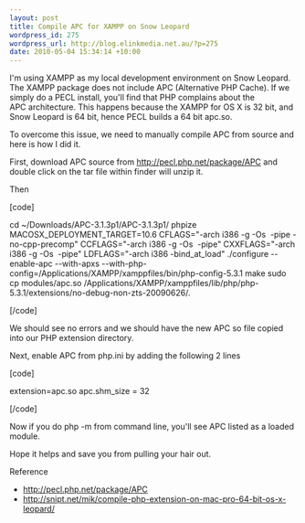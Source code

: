 ```yaml
--- 
layout: post
title: Compile APC for XAMPP on Snow Leopard
wordpress_id: 275
wordpress_url: http://blog.elinkmedia.net.au/?p=275
date: 2010-05-04 15:34:14 +10:00
---
```

I'm using XAMPP as my local development environment on Snow Leopard. The XAMPP package does not include APC (Alternative PHP Cache). If we simply do a PECL install, you'll find that PHP complains about the APC architecture. This happens because the XAMPP for OS X is 32 bit, and Snow Leopard is 64 bit, hence PECL builds a 64 bit apc.so.

To overcome this issue, we need to manually compile APC from source and here is how I did it.

First, download APC source from <a href="http://pecl.php.net/package/APC" target="_blank">http://pecl.php.net/package/APC</a> and double click on the tar file within finder will unzip it.

Then

[code]

cd ~/Downloads/APC-3.1.3p1/APC-3.1.3p1/
phpize
MACOSX_DEPLOYMENT_TARGET=10.6 CFLAGS=&quot;-arch i386 -g -Os  -pipe -no-cpp-precomp&quot; CCFLAGS=&quot;-arch i386 -g -Os  -pipe&quot; CXXFLAGS=&quot;-arch i386 -g -Os  -pipe&quot; LDFLAGS=&quot;-arch i386 -bind_at_load&quot; ./configure --enable-apc --with-apxs --with-php-config=/Applications/XAMPP/xamppfiles/bin/php-config-5.3.1
make
sudo cp modules/apc.so /Applications/XAMPP/xamppfiles/lib/php/php-5.3.1/extensions/no-debug-non-zts-20090626/.

[/code]

We should see no errors and we should have the new APC so file copied into our PHP extension directory.

Next, enable APC from php.ini by adding the following 2 lines

[code]

extension=apc.so
apc.shm_size = 32

[/code]

Now if you do php -m from command line, you'll see APC listed as a loaded module.

Hope it helps and save you from pulling your hair out.

Reference
<ul>
	<li><a href="http://pecl.php.net/package/APC" target="_blank">http://pecl.php.net/package/APC</a></li>
	<li><a href="http://snipt.net/mik/compile-php-extension-on-mac-pro-64-bit-os-x-leopard/" target="_blank">http://snipt.net/mik/compile-php-extension-on-mac-pro-64-bit-os-x-leopard/</a></li>
</ul>
